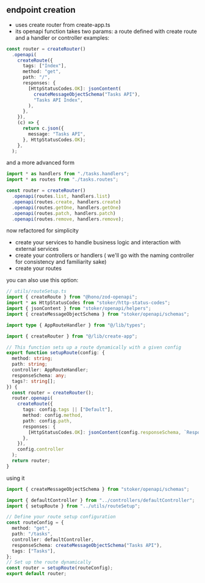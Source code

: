 ## endpoint creation

- uses create router from create-app.ts
- its openapi function takes two params: a route defined with create route and a handler or controller
  examples:

```ts
const router = createRouter()
  .openapi(
    createRoute({
      tags: ["Index"],
      method: "get",
      path: "/",
      responses: {
        [HttpStatusCodes.OK]: jsonContent(
          createMessageObjectSchema("Tasks API"),
          "Tasks API Index",
        ),
      },
    }),
    (c) => {
      return c.json({
        message: "Tasks API",
      }, HttpStatusCodes.OK);
    },
  );

```

and a more advanced form

```ts
import * as handlers from "./tasks.handlers";
import * as routes from "./tasks.routes";

const router = createRouter()
  .openapi(routes.list, handlers.list)
  .openapi(routes.create, handlers.create)
  .openapi(routes.getOne, handlers.getOne)
  .openapi(routes.patch, handlers.patch)
  .openapi(routes.remove, handlers.remove);
```

now refactored for simplicity

- create your services to handle business logic and interaction with external services
- create your controllers or handlers ( we'll go with the naming controller for consistency and familiarity sake)
- create your routes

you can also use this option:

```ts
// utils/routeSetup.ts
import { createRoute } from "@hono/zod-openapi";
import * as HttpStatusCodes from "stoker/http-status-codes";
import { jsonContent } from "stoker/openapi/helpers";
import { createMessageObjectSchema } from "stoker/openapi/schemas";

import type { AppRouteHandler } from "@/lib/types";

import { createRouter } from "@/lib/create-app";

// This function sets up a route dynamically with a given config
export function setupRoute(config: {
  method: string;
  path: string;
  controller: AppRouteHandler;
  responseSchema: any;
  tags?: string[];
}) {
  const router = createRouter();
  router.openapi(
    createRoute({
      tags: config.tags || ["Default"],
      method: config.method,
      path: config.path,
      responses: {
        [HttpStatusCodes.OK]: jsonContent(config.responseSchema, `Response for ${config.path}`),
      },
    }),
    config.controller
  );
  return router;
}
```

using it

```ts
import { createMessageObjectSchema } from "stoker/openapi/schemas";

import { defaultController } from "../controllers/defaultController";
import { setupRoute } from "../utils/routeSetup";

// Define your route setup configuration
const routeConfig = {
  method: "get",
  path: "/tasks",
  controller: defaultController,
  responseSchema: createMessageObjectSchema("Tasks API"),
  tags: ["Tasks"],
};
// Set up the route dynamically
const router = setupRoute(routeConfig);
export default router;
```

